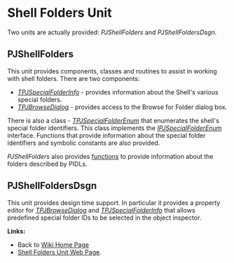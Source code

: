 # Shell Folders Unit #

Two units are actually provided: _PJShellFolders_ and _PJShellFoldersDsgn_.

## PJShellFolders ##

This unit provides components, classes and routines to assist in working with shell folders. There are two components:

  * _[TPJSpecialFolderInfo](TPJSpecialFolderInfo.md)_ - provides information about the Shell's various special folders.
  * _[TPJBrowseDialog](TPJBrowseDialog.md)_ - provides access to the Browse for Folder dialog box.

There is also a class - _[TPJSpecialFolderEnum](TPJSpecialFolderEnum.md)_ that enumerates the shell's special folder identifiers. This class implements the _[IPJSpecialFolderEnum](IPJSpecialFolderEnum.md)_ interface. Functions that provide information about the special folder identifiers and symbolic constants are also provided.

_PJShellFolders_ also provides [functions](PJShellFoldersFunctions.md) to provide information about the folders described by PIDLs.

## PJShellFoldersDsgn ##

This unit provides design time support. In particular it provides a property editor for _[TPJBrowseDialog](TPJBrowseDialog.md)_ and _[TPJSpecialFolderInfo](TPJSpecialFolderInfo.md)_ that allows predefined special folder IDs to be selected in the object inspector.

**Links:**

  * Back to [Wiki Home Page](Welcome.md)
  * [Shell Folders Unit Web Page](http://www.delphidabbler.com/software/shellfolders).